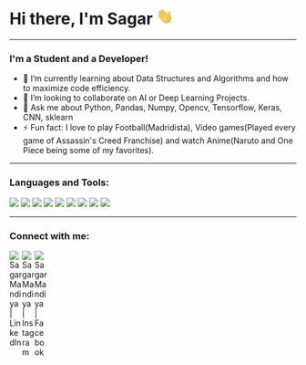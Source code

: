 # Hi there, I'm Sagar <img src="https://raw.githubusercontent.com/sagarmandiya/sagarmandiya/master/wave.gif" width="30px">

---
### I'm a Student and a Developer!

<!-- - 🔭 I’m currently working on a Deep Learning Project. -->
- 🌱 I’m currently learning about Data Structures and Algorithms and how to maximize code efficiency. 
- 👯 I’m looking to collaborate on AI or Deep Learning Projects. 
- 💬 Ask me about Python, Pandas, Numpy, Opencv, Tensorflow, Keras, CNN, sklearn
- ⚡ Fun fact: I love to play Football(Madridista), Video games(Played every game of Assassin's Creed Franchise) and watch Anime(Naruto and One Piece being some of my favorites). 
---
### Languages and Tools:

![](https://img.shields.io/badge/Code-Python-informational?style=flat&logo=python&logoColor=white&color=2bbc8a) 
![](https://img.shields.io/badge/Code-C++-informational?style=flat&logo=C&logoColor=white&color=2bbc8a) 
![](https://img.shields.io/badge/Code-HTML5-informational?style=flat&logo=html5&logoColor=white&color=2bbc8a) 
![](https://img.shields.io/badge/Code-CSS3-informational?style=flat&logo=CSS3&logoColor=white&color=2bbc8a) 
![](https://img.shields.io/badge/Code-Javascript-informational?style=flat&logo=javascript&logoColor=white&color=2bbc8a) 
![](https://img.shields.io/badge/OS-Linux-informational?style=flat&logo=linux&logoColor=white&color=2bbc8a) 
![](https://img.shields.io/badge/Tools-TensorFlow-informational?style=flat&logo=tensorflow&logoColor=white&color=2bbc8a) 
![](https://img.shields.io/badge/Tools-Jupyter_Notebook-informational?style=flat&logo=jupyter&logoColor=white&color=2bbc8a) 
![](https://img.shields.io/badge/Tools-Github-informational?style=flat&logo=github&logoColor=white&color=2bbc8a) 

---

### Connect with me:

<!-- [<img align="left" alt="Sagar Mandiya | Twitter" width="22px" src="https://cdn.jsdelivr.net/npm/simple-icons@v3/icons/twitter.svg" />][twitter] -->
[<img align="left" alt="Sagar Mandiya | LinkedIn" width="22px" src="https://cdn.jsdelivr.net/npm/simple-icons@v3/icons/linkedin.svg" />][linkedin] 
[<img align="left" alt="Sagar Mandiya | Instagram" width="22px" src="https://cdn.jsdelivr.net/npm/simple-icons@v3/icons/instagram.svg" />][instagram] 
[<img align="left" alt="Sagar Mandiya | Facebook" width="22px" src="https://cdn.jsdelivr.net/npm/simple-icons@v3/icons/facebook.svg" />][facebook]

[twitter]: https://twitter.com/sagar_mandiya
[instagram]: https://www.instagram.com/sagar_mandiya/
[linkedin]: https://www.linkedin.com/in/sagar-m-647a2b183
[facebook]: https://www.facebook.com/sagar.mandiya.5/
